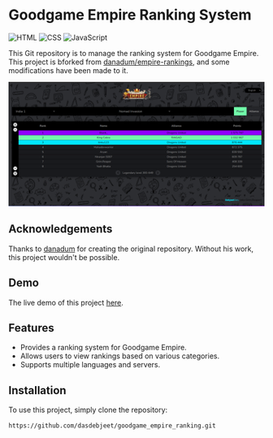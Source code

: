 # Goodgame Empire Ranking System

![HTML](https://img.shields.io/badge/HTML-5-red) ![CSS](https://img.shields.io/badge/CSS-3-blue) ![JavaScript](https://img.shields.io/badge/JavaScript-ES6-yellow)

This Git repository is to manage the ranking system for Goodgame Empire. This project is bforked from [danadum/empire-rankings](https://github.com/danadum/empire-rankings), and some modifications have been made to it.


![App UI](./assets/app_ui.png)

## Acknowledgements

Thanks to [danadum](https://github.com/danadum) for creating the original repository. Without his work, this project wouldn't be possible.

## Demo

The live demo of this project [here](https://dasdebjeet.github.io/goodgame_empire_ranking).

## Features

- Provides a ranking system for Goodgame Empire.
- Allows users to view rankings based on various categories.
- Supports multiple languages and servers.

## Installation

To use this project, simply clone the repository:

```bash
https://github.com/dasdebjeet/goodgame_empire_ranking.git

